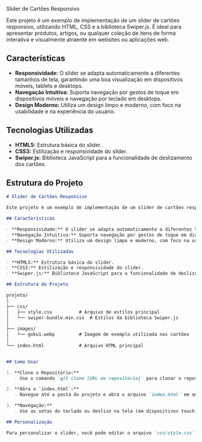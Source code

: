  Slider de Cartões Responsivo

Este projeto é um exemplo de implementação de um slider de cartões responsivo, utilizando HTML, CSS e a biblioteca Swiper.js. É ideal para apresentar produtos, artigos, ou qualquer coleção de itens de forma interativa e visualmente atraente em websites ou aplicações web.

## Características

- **Responsividade:** O slider se adapta automaticamente a diferentes tamanhos de tela, garantindo uma boa visualização em dispositivos móveis, tablets e desktops.
- **Navegação Intuitiva:** Suporta navegação por gestos de toque em dispositivos móveis e navegação por teclado em desktops.
- **Design Moderno:** Utiliza um design limpo e moderno, com foco na usabilidade e na experiência do usuário.

## Tecnologias Utilizadas

- **HTML5:** Estrutura básica do slider.
- **CSS3:** Estilização e responsividade do slider.
- **Swiper.js:** Biblioteca JavaScript para a funcionalidade de deslizamento dos cartões.

## Estrutura do Projeto
```markdown
# Slider de Cartões Responsivo

Este projeto é um exemplo de implementação de um slider de cartões responsivo, utilizando HTML, CSS e a biblioteca Swiper.js. É ideal para apresentar produtos, artigos, ou qualquer coleção de itens de forma interativa e visualmente atraente em websites ou aplicações web.

## Características

- **Responsividade:** O slider se adapta automaticamente a diferentes tamanhos de tela, garantindo uma boa visualização em dispositivos móveis, tablets e desktops.
- **Navegação Intuitiva:** Suporta navegação por gestos de toque em dispositivos móveis e navegação por teclado em desktops.
- **Design Moderno:** Utiliza um design limpo e moderno, com foco na usabilidade e na experiência do usuário.

## Tecnologias Utilizadas

- **HTML5:** Estrutura básica do slider.
- **CSS3:** Estilização e responsividade do slider.
- **Swiper.js:** Biblioteca JavaScript para a funcionalidade de deslizamento dos cartões.

## Estrutura do Projeto

projeto/
│
├── css/
│   ├── style.css          # Arquivo de estilos principal
│   └── swiper-bundle.min.css  # Estilos da biblioteca Swiper.js
│
├── images/
│   └── goku1.webp         # Imagem de exemplo utilizada nos cartões
│
└── index.html             # Arquivo HTML principal


## Como Usar

1. **Clone o Repositório:**
   - Use o comando `git clone [URL do repositório]` para clonar o repositório para sua máquina local.

2. **Abra o `index.html`:**
   - Navegue até a pasta do projeto e abra o arquivo `index.html` em um navegador para visualizar o slider.

3. **Navegação:**
   - Use as setas do teclado ou deslize na tela (em dispositivos touch) para navegar entre os cartões.

## Personalização

Para personalizar o slider, você pode editar o arquivo `css/style.css` para alterar o design dos cartões, e modificar o arquivo `index.html` para adicionar ou remover cartões conforme necessário.
